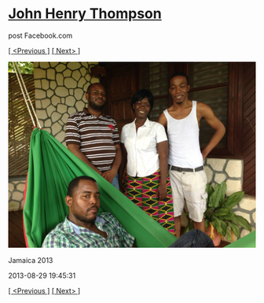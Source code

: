 # [John Henry Thompson](../README.md)
post Facebook.com

[[ <Previous ]](2013-08-29-37.md) [[ Next> ]](2013-08-29-39.md)

[![](../media/2013-08-29/Jamaica-2049.jpg)](../README.md)

Jamaica 2013

2013-08-29 19:45:31

[[ <Previous ]](2013-08-29-37.md) [[ Next> ]](2013-08-29-39.md)